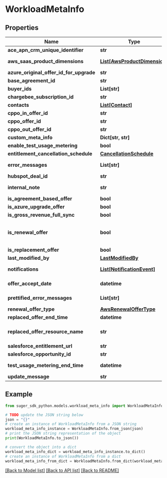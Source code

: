 # WorkloadMetaInfo


## Properties

Name | Type | Description | Notes
------------ | ------------- | ------------- | -------------
**ace_apn_crm_unique_identifier** | **str** | The linked ACE ApnCrmUniqueIdentifier of the private offer if available. | [optional] 
**aws_saas_product_dimensions** | [**List[AwsProductDimension]**](AwsProductDimension.md) | The AWS SaaS product dimensions. Applicable for AWS SaaS products only. This is used to save price info when creating AWS SaaS product. | [optional] 
**azure_original_offer_id_for_upgrade** | **str** | Original offer ID for Azure Upgrade | [optional] 
**base_agreement_id** | **str** | Applicable for AWS Marketplace only, when the IsAgreementBasedOffer is true. | [optional] 
**buyer_ids** | **List[str]** | The Suger buyer IDs of the private offer if available. | [optional] 
**chargebee_subscription_id** | **str** | The Chargebee subscription ID of the private offer if available. | [optional] 
**contacts** | [**List[Contact]**](Contact.md) | The contacts of the offer to notify if any updates. | [optional] 
**cppo_in_offer_id** | **str** | The Suger CPPO_IN offer ID. | [optional] 
**cppo_offer_id** | **str** | The Suger CPPO offer ID. Reseller to end buyer | [optional] 
**cppo_out_offer_id** | **str** | The Suger CPPO_OUT offer ID. ISV to reseller | [optional] 
**custom_meta_info** | **Dict[str, str]** | The custom meta info of the offer can be updated by seller via API or console. | [optional] 
**enable_test_usage_metering** | **bool** | If enabled, Suger will test metering the usage for this entitlement hourly. | [optional] 
**entitlement_cancellation_schedule** | [**CancellationSchedule**](CancellationSchedule.md) | The cancellation schedule for the entitlement. It is nill if no cancellation schedule. | [optional] 
**error_messages** | **List[str]** | The error messages when the offer is invalid or offer related tasks failed. This is the raw error messages from the offer related tasks. | [optional] 
**hubspot_deal_id** | **str** | Hubsport deal ID of the private offer if available. | [optional] 
**internal_note** | **str** | The Internal note of the private offer. It is only visible to the seller/ISV, not visible to the buyer. Up to 1000 characters. | [optional] 
**is_agreement_based_offer** | **bool** | Applicable for AWS Marketplace only, If this offer is agreement based offer. | [optional] 
**is_azure_upgrade_offer** | **bool** | If this offer is an Azure upgrade offer. | [optional] 
**is_gross_revenue_full_sync** | **bool** | Whether the gross revenue is fully synced for the entitlement. | [optional] 
**is_renewal_offer** | **bool** | Applicable for AWS Marketplace only. If this offer is renewal offer of existing agreement. The existing agreement can be within or outside AWS Marketplace. AWS may audit and verify your offer is a renewal. If AWS is unable to verify your offer, then AWS may revoke the offer and entitlements from your customer. | [optional] 
**is_replacement_offer** | **bool** | If this offer is a GCP replacement offer. Applicable for GCP Marketplace replacement offer only. | [optional] 
**last_modified_by** | [**LastModifiedBy**](LastModifiedBy.md) | The user who last modified the product/offer/buyer/contact. | [optional] 
**notifications** | [**List[NotificationEvent]**](NotificationEvent.md) | The notifications of the offer if any updates. In most cases, it is to notify contacts/buyers when the offer is pending acceptance. | [optional] 
**offer_accept_date** | **datetime** | The date when the offer is accepted by the buyer. Only available when the private offer has been accepted. | [optional] 
**prettified_error_messages** | **List[str]** | The prettified ErrorMessages. Using AI to make it more readable and understandable. The prettified error messages will be used for the offer related UI display. | [optional] 
**renewal_offer_type** | [**AwsRenewalOfferType**](AwsRenewalOfferType.md) | Applicable for AWS Marketplace only, required when the IsRenewalOffer is true. | [optional] 
**replaced_offer_end_time** | **datetime** | The end time of the replaced offer. Applicable for GCP Marketplace replacement offer only. | [optional] 
**replaced_offer_resource_name** | **str** | The resource name of the GCP Marketplace offer that this offer is replacing. In format of \&quot;projects/{gcpProjectNumber}/services/{productServiceName}/privateOffers/{privateOfferId}\&quot; Applicable for GCP Marketplace replacement offer only. | [optional] 
**salesforce_entitlement_url** | **str** | The Salesforce entitlement URL | [optional] 
**salesforce_opportunity_id** | **str** | The Salesforce opportunity ID of the private offer if available. | [optional] 
**test_usage_metering_end_time** | **datetime** | The test usage metering end time. It is used for test usage metering only. Required if EnableTestUsageMetering is true. | [optional] 
**update_message** | **str** | The message to notify when the offer is updated. | [optional] 

## Example

```python
from suger_sdk_python.models.workload_meta_info import WorkloadMetaInfo

# TODO update the JSON string below
json = "{}"
# create an instance of WorkloadMetaInfo from a JSON string
workload_meta_info_instance = WorkloadMetaInfo.from_json(json)
# print the JSON string representation of the object
print(WorkloadMetaInfo.to_json())

# convert the object into a dict
workload_meta_info_dict = workload_meta_info_instance.to_dict()
# create an instance of WorkloadMetaInfo from a dict
workload_meta_info_from_dict = WorkloadMetaInfo.from_dict(workload_meta_info_dict)
```
[[Back to Model list]](../README.md#documentation-for-models) [[Back to API list]](../README.md#documentation-for-api-endpoints) [[Back to README]](../README.md)


